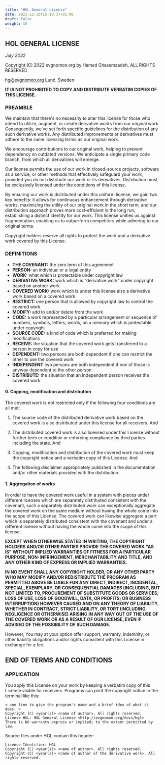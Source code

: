 ```yaml
---
title: "HGL General License"
date: 2023-12-10T15:10:37+01:00
draft: false
weight: 10
---
```


## HGL GENERAL LICENSE

*July 2022*

Copyright (C) 2022 evgnomon.org by Hamed Ghasemzadeh, ALL RIGHTS RESERVED  

hg@evgnomon.org
Lund, Sweden

**IT IS NOT PROHIBITED TO COPY AND DISTRIBUTE VERBATIM COPIES OF THIS LICENSE.**

### PREAMBLE

We maintain that there's no necessity to alter this license for those who intend to utilize, augment, or create derivative works from our original work. Consequently, we've set forth specific guidelines for the distribution of any such derivative works. Any distributed improvements or derivatives must adhere to the same licensing terms as our original work.

We encourage contributions to our original work, helping to prevent dependency on outdated versions. We anticipate a single primary code branch, from which all derivatives will emerge.

Our license permits the use of our work in closed-source projects, software as a service, or other methods that effectively safeguard your work, provided you do not distribute our work or its derivatives. Distribution must be exclusively licensed under the conditions of this license.

By ensuring our work is distributed under this uniform license, we gain two key benefits: it allows for continuous enhancement through derivative works, maximizing the utility of our original work in the short term, and our distribution approach proves more cost-efficient in the long run, establishing a distinct identity for our work. This license unifies us against fragmentation, enabling us to outperform competitors while adhering to our original terms.

Copyright holders reserve all rights to protect the work and a derivative work covered by this License.

### DEFINITIONS
- **THE COVENANT:** the zero term of this agreement
- **PERSON:** an individual or a legal entity
- **WORK:** what which is protectable under copyright law
- **DERIVATIVE WORK:** work which is "derivative work" under copyright based on another work
- **COVERED WORK:** work which is under this license also a derivative work based on a covered work
- **RESTRICT:** one person that is allowed by copyright law to control the covered work
- **MODIFY:** add to and/or delete from the work
- **CODE:** a work represented by a particular arrangement or sequence of numbers, symbols, letters, words, on a memory which is protectable under copyright
- **SOURCE CODE:** a kind of code which is preferred for making modifications
- **RECEIVE:** the situation that the covered work gets transferred to a person in copy for use
- **DEPENDENT:** two persons are both dependent if one can restrict the other to use the covered work
- **INDEPENDENT** two persons are both independent if non of those is anyway dependent to the other person
- **DISTRIBUTE:** the situation that an independent person receives the covered work 

#### 0. Copying, modification and distribution

The covered work is not restricted only if the following four conditions are all met:

1. The source code of the distributed derivative work based on the covered work is also distributed under this license for all receivers. And

2. The distributed covered work is also licensed under this License without further term or condition or enforcing compliance by third parties including the state. And

3. Copying, modification and distribution of the covered work must keep the copyright notice and a verbatim copy of this License. And

4. The following disclaimer appropriately published in the documentation and/or other materials provided with the distribution.

#### 1. Aggregation of works

In order to have the covered work useful in a system with pieces under different licenses which are separately distributed consistent with the covenant, such a separately distributed work can exceptionally aggregate the covered work on the same medium without having the whole come into the scope of this License. The covered work can likewise aggregate a part which is separately distributed consistent with the covenant and under a different license without having the whole come into the scope of this license.

**EXCEPT WHEN OTHERWISE STATED IN WRITING, THE COPYRIGHT HOLDERS AND/OR OTHER PARTIES PROVIDE THE COVERED WORK "AS IS" WITHOUT IMPLIED WARRANTIES OF FITNESS FOR A PARTICULAR PURPOSE, NON-INFRINGEMENT, MERCHANTABILITY AND TITLE, AND ANY OTHER KIND OF EXPRESS OR IMPLIED WARRANTIES.**

**IN NO EVENT SHALL ANY COPYRIGHT HOLDER, OR ANY OTHER PARTY WHO MAY MODIFY AND/OR REDISTRIBUTE THE PROGRAM AS PERMITTED ABOVE BE LIABLE FOR ANY DIRECT, INDIRECT, INCIDENTAL, SPECIAL, EXEMPLARY, OR CONSEQUENTIAL DAMAGES (INCLUDING, BUT NOT LIMITED TO, PROCUREMENT OF SUBSTITUTE GOODS OR SERVICES; LOSS OF USE, LOSS OF GOODWILL, DATA, OR PROFITS; OR BUSINESS INTERRUPTION) HOWEVER CAUSED AND ON ANY THEORY OF LIABILITY, WHETHER IN CONTRACT, STRICT LIABILITY, OR TORT (INCLUDING NEGLIGENCE OR OTHERWISE) ARISING IN ANY WAY OUT OF THE USE OF THE COVERED WORK OR AS A RESULT OF OUR LICENSE, EVEN IF ADVISED OF THE POSSIBILITY OF SUCH DAMAGE.**

However, You may at your option offer support, warranty, indemnity, or other liability obligations and/or rights consistent with this License in exchange for a fee.

## END OF TERMS AND CONDITIONS

### APPLICATION

You apply this License on your work by keeping a verbatim copy of this License visible for receivers.
Programs can print the copyright notice in the terminal like this:

```plaintext
< one line to give the program's name and a brief idea of what it does. >
Copyright (C) <year(s)> <name of author>. All rights reserved.
License HGL: HGL General License <http://evgnomon.org/docs/hgl>
There is NO warranty express or implied; to the extent permitted by law.
```

Source files under HGL contain this header:
```plaintext
License-Identifier: HGL
Copyright (C) <year(s)> <name of author>. All rights reserved.
Copyright (C) <year(s)> <name of author of the derivative work>. All rights reserved.
```
